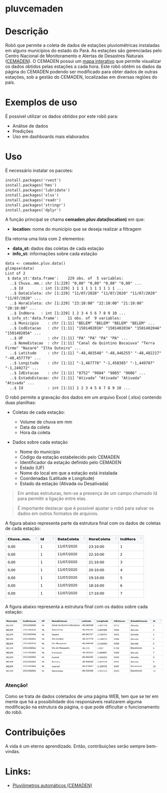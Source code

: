 # pluvcemaden

# Descrição

Robô que permite a coleta de dados de estações pluviométricas instaladas em alguns municípios do estado do Pará. As estações são gerenciadas pelo Centro Nacional de Monitoramento e Alertas de Desastres Naturais ([CEMADEN](http://www.cemaden.gov.br/)). O CEMADEN possui um [mapa interativo](http://www.cemaden.gov.br/mapainterativo/#) que permite visualizar os dados obtidos pelas estações a cada hora. Este robô obtêm os dados da página do CEMADEN podendo ser modificado para obter dados de outras estações, sob a gestão do CEMADEN, localizadas em diversas regiões do país. 

# Exemplos de uso

É possível utilizar os dados obtidos por este robô para:

- Análise de dados
- Predições
- Uso em dashboards mais elaborados

# Uso

É necessário instalar os pacotes:

```
install.packages('rvest')
install.packages('hms')
install.packages('lubridate')
install.packages('xlsx')
install.packages('readr')
install.packages('stringr')
install.packages('dplyr')
```

A função principal se chama **cemaden.pluv.data(location)** em que:
- **location:** nome do município que se deseja realizar a filtragem

Ela retorna uma lista com 2 elementos:
- **data_st:** dados das coletas de cada estação
- **info_st:** informações sobre cada estação

```
data <- cemaden.pluv.data()
glimpse(data)
List of 2
 $ data_st:'data.frame':	229 obs. of  5 variables:
  ..$ Chuva..mm.: chr [1:229] "0,00" "0,00" "0,00" "0,00" ...
  ..$ Id        : int [1:229] 1 1 1 1 1 1 1 1 1 1 ...
  ..$ DataColeta: chr [1:229] "11/07/2020" "11/07/2020" "11/07/2020" "11/07/2020" ...
  ..$ HoraColeta: chr [1:229] "23:10:00" "22:10:00" "21:10:00" "20:10:00" ...
  ..$ IndHora   : int [1:229] 1 2 3 4 5 6 7 8 9 10 ...
 $ info_st:'data.frame':	11 obs. of  9 variables:
  ..$ Municipio    : chr [1:11] "BELEM" "BELEM" "BELEM" "BELEM" ...
  ..$ CodEstacao   : chr [1:11] "150140201H" "150140203A" "150140204A" "150140205A" ...
  ..$ UF           : chr [1:11] "PA" "PA" "PA" "PA" ...
  ..$ NomeEstacao  : chr [1:11] "Canal da Quintino Bocaiuva" "Terra Firme" "Nazaré" "Ilha Outeiro" ...
  ..$ Latitude     : chr [1:11] "-48,483548" "-48,446255" "-48,482217" "-48,457779" ...
  ..$ Longitude    : chr [1:11] "-1,467778" "-1,450385" "-1,449707" "-1,249272" ...
  ..$ IdEstacao    : chr [1:11] "8752" "9084" "9085" "9086" ...
  ..$ EstadoEstacao: chr [1:11] "Ativada" "Ativada" "Ativada" "Ativada" ...
  ..$ Id           : int [1:11] 1 2 3 4 5 6 7 8 9 10 ...

```

O robô permite a gravação dos dados em um arquivo Excel (.xlsx) contendo duas planilhas:

- Coletas de cada estação:
  - Volume de chuva em mm
  - Data da coleta
  - Hora da coleta
  
- Dados sobre cada estação
  - Nome do município
  - Código da estação estabelecido pelo CEMADEN
  - Identificador da estação definido pelo CEMADEN
  - Estado (UF)
  - Nome do local em que a estação está instalada
  - Coordenadas (Latitude e Longitude)
  - Estado da estação (Ativada ou Desativada)

> Em ambas estruturas, tem-se a presença de um campo chamado Id para permitir a ligação entre elas. 

> É importante destacar que é possível ajustar o robô para salvar os dados em outros formatos de arquivos. 

A figura abaixo representa  parte da estrutura final com os dados de coletas de cada estação:

![](docs/coleta-estacoes.png)

A figura abaixo representa a estrutura final com os dados sobre cada estação:

![](docs/informacoes-estacoes.png)

### Atenção!

Como se trata de dados coletados de uma página WEB, tem que se ter em mente que há a possibilidade dos responsáveis realizarem alguma modificação na estrutura da página, o que pode dificultar o funcionamento do robô. 

# Contribuições

A vida é um eterno aprendizado. Então, contribuições serão sempre bem-vindas. 

# Links:

- [Pluviômetros automáticos (CEMADEN)](http://www.cemaden.gov.br/pluviometros-automatico/)
